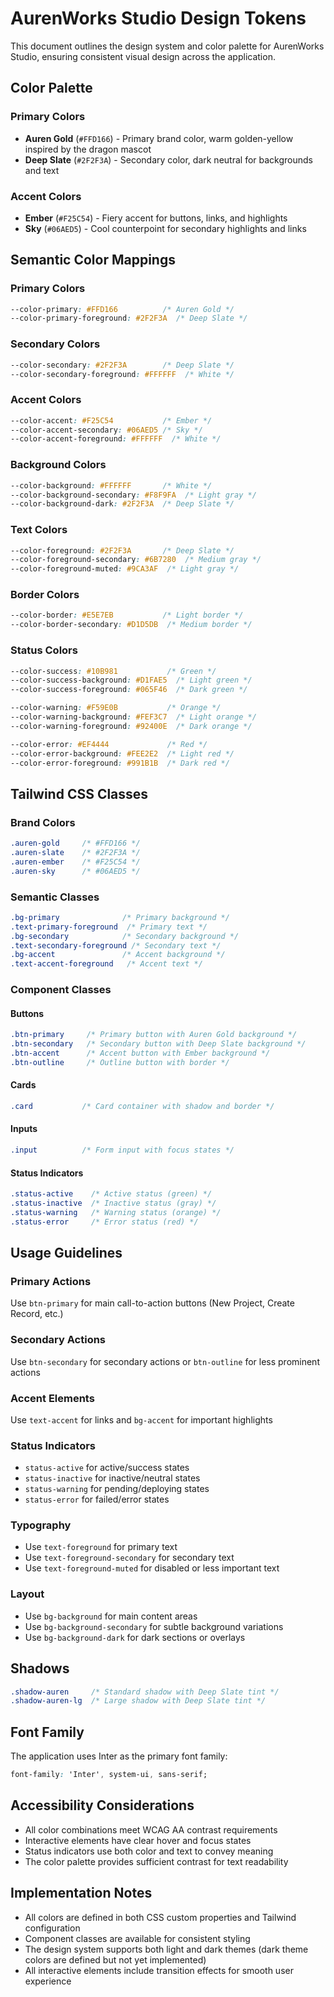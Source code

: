 # AurenWorks Studio Design Tokens

This document outlines the design system and color palette for AurenWorks Studio, ensuring consistent visual design across the application.

## Color Palette

### Primary Colors
- **Auren Gold** (`#FFD166`) - Primary brand color, warm golden-yellow inspired by the dragon mascot
- **Deep Slate** (`#2F2F3A`) - Secondary color, dark neutral for backgrounds and text

### Accent Colors
- **Ember** (`#F25C54`) - Fiery accent for buttons, links, and highlights
- **Sky** (`#06AED5`) - Cool counterpoint for secondary highlights and links

## Semantic Color Mappings

### Primary Colors
```css
--color-primary: #FFD166          /* Auren Gold */
--color-primary-foreground: #2F2F3A  /* Deep Slate */
```

### Secondary Colors
```css
--color-secondary: #2F2F3A        /* Deep Slate */
--color-secondary-foreground: #FFFFFF  /* White */
```

### Accent Colors
```css
--color-accent: #F25C54           /* Ember */
--color-accent-secondary: #06AED5 /* Sky */
--color-accent-foreground: #FFFFFF  /* White */
```

### Background Colors
```css
--color-background: #FFFFFF       /* White */
--color-background-secondary: #F8F9FA  /* Light gray */
--color-background-dark: #2F2F3A  /* Deep Slate */
```

### Text Colors
```css
--color-foreground: #2F2F3A       /* Deep Slate */
--color-foreground-secondary: #6B7280  /* Medium gray */
--color-foreground-muted: #9CA3AF  /* Light gray */
```

### Border Colors
```css
--color-border: #E5E7EB           /* Light border */
--color-border-secondary: #D1D5DB  /* Medium border */
```

### Status Colors
```css
--color-success: #10B981           /* Green */
--color-success-background: #D1FAE5  /* Light green */
--color-success-foreground: #065F46  /* Dark green */

--color-warning: #F59E0B           /* Orange */
--color-warning-background: #FEF3C7  /* Light orange */
--color-warning-foreground: #92400E  /* Dark orange */

--color-error: #EF4444             /* Red */
--color-error-background: #FEE2E2  /* Light red */
--color-error-foreground: #991B1B  /* Dark red */
```

## Tailwind CSS Classes

### Brand Colors
```css
.auren-gold     /* #FFD166 */
.auren-slate    /* #2F2F3A */
.auren-ember    /* #F25C54 */
.auren-sky      /* #06AED5 */
```

### Semantic Classes
```css
.bg-primary              /* Primary background */
.text-primary-foreground  /* Primary text */
.bg-secondary            /* Secondary background */
.text-secondary-foreground /* Secondary text */
.bg-accent               /* Accent background */
.text-accent-foreground   /* Accent text */
```

### Component Classes

#### Buttons
```css
.btn-primary     /* Primary button with Auren Gold background */
.btn-secondary   /* Secondary button with Deep Slate background */
.btn-accent      /* Accent button with Ember background */
.btn-outline     /* Outline button with border */
```

#### Cards
```css
.card           /* Card container with shadow and border */
```

#### Inputs
```css
.input          /* Form input with focus states */
```

#### Status Indicators
```css
.status-active    /* Active status (green) */
.status-inactive  /* Inactive status (gray) */
.status-warning   /* Warning status (orange) */
.status-error     /* Error status (red) */
```

## Usage Guidelines

### Primary Actions
Use `btn-primary` for main call-to-action buttons (New Project, Create Record, etc.)

### Secondary Actions
Use `btn-secondary` for secondary actions or `btn-outline` for less prominent actions

### Accent Elements
Use `text-accent` for links and `bg-accent` for important highlights

### Status Indicators
- `status-active` for active/success states
- `status-inactive` for inactive/neutral states
- `status-warning` for pending/deploying states
- `status-error` for failed/error states

### Typography
- Use `text-foreground` for primary text
- Use `text-foreground-secondary` for secondary text
- Use `text-foreground-muted` for disabled or less important text

### Layout
- Use `bg-background` for main content areas
- Use `bg-background-secondary` for subtle background variations
- Use `bg-background-dark` for dark sections or overlays

## Shadows
```css
.shadow-auren     /* Standard shadow with Deep Slate tint */
.shadow-auren-lg  /* Large shadow with Deep Slate tint */
```

## Font Family
The application uses Inter as the primary font family:
```css
font-family: 'Inter', system-ui, sans-serif;
```

## Accessibility Considerations

- All color combinations meet WCAG AA contrast requirements
- Interactive elements have clear hover and focus states
- Status indicators use both color and text to convey meaning
- The color palette provides sufficient contrast for text readability

## Implementation Notes

- All colors are defined in both CSS custom properties and Tailwind configuration
- Component classes are available for consistent styling
- The design system supports both light and dark themes (dark theme colors are defined but not yet implemented)
- All interactive elements include transition effects for smooth user experience
